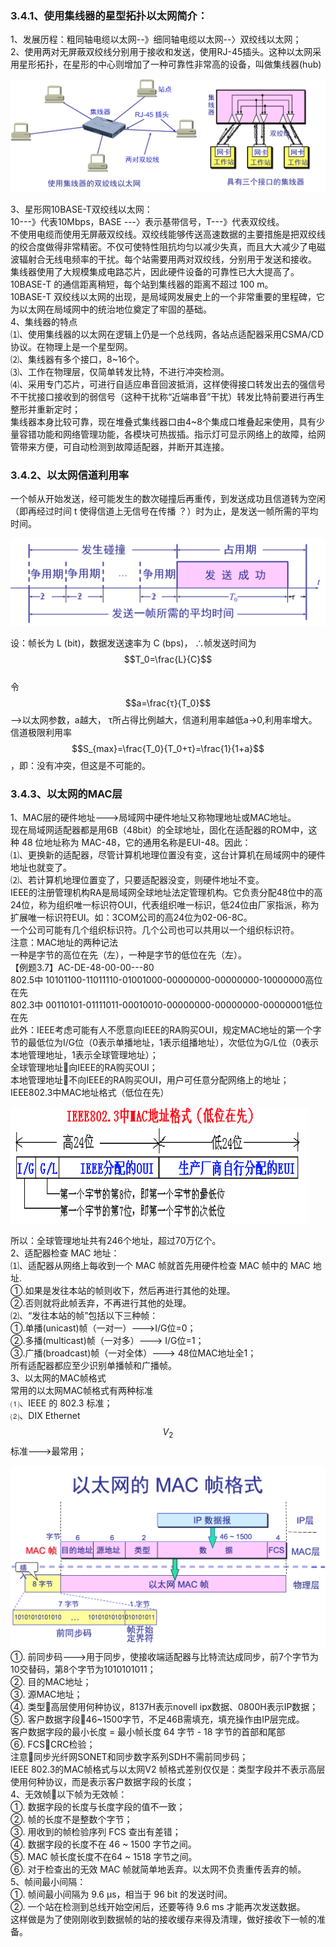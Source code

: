 ### 3.4.1、使用集线器的星型拓扑以太网简介：

1、发展历程：粗同轴电缆以太网--》细同轴电缆以太网--〉双绞线以太网；  
2、使用两对无屏蔽双绞线分别用于接收和发送，使用RJ-45插头。这种以太网采用星形拓扑，在星形的中心则增加了一种可靠性非常高的设备，叫做集线器\(hub\)

![](/assets/集线器.png)

3、星形网10BASE-T双绞线以太网：  
10---》代表10Mbps，BASE ---〉表示基带信号，T---》代表双绞线。  
不使用电缆而使用无屏蔽双绞线。双绞线能够传送高速数据的主要措施是把双绞线的绞合度做得非常精密。不仅可使特性阻抗均匀以减少失真，而且大大减少了电磁波辐射合无线电频率的干扰。每个站需要用两对双绞线，分别用于发送和接收。  
集线器使用了大规模集成电路芯片，因此硬件设备的可靠性已大大提高了。  
10BASE-T 的通信距离稍短，每个站到集线器的距离不超过 100 m。  
10BASE-T 双绞线以太网的出现，是局域网发展史上的一个非常重要的里程碑，它为以太网在局域网中的统治地位奠定了牢固的基础。  
4、集线器的特点  
⑴、使用集线器的以太网在逻辑上仍是一个总线网，各站点适配器采用CSMA/CD协议。在物理上是一个星型网。  
⑵、集线器有多个接口，8~16个。  
⑶、工作在物理层，仅简单转发比特，不进行冲突检测。  
⑷、采用专门芯片，可进行自适应串音回波抵消，这样使得接口转发出去的强信号不干扰接口接收到的弱信号（这种干扰称“近端串音”干扰）转发比特前要进行再生整形并重新定时；  
集线器本身比较可靠，现在堆叠式集线器口由4~8个集成口堆叠起来使用，具有少量容错功能和网络管理功能，各模块可热拔插。指示灯可显示网络上的故障，给网管带来方便，可自动检测到故障适配器，并断开其连接。

### 3.4.2、以太网信道利用率

一个帧从开始发送，经可能发生的数次碰撞后再重传，到发送成功且信道转为空闲（即再经过时间 t  使得信道上无信号在传播 ？）时为止，是发送一帧所需的平均时间。

![](/assets/以太网信道利用率.png)

设：帧长为 L \(bit\)，数据发送速率为 C \(bps\)， ∴帧发送时间为$$T_0=\frac{L}{C}$$  
令$$a=\frac{τ}{Τ_0}$$  --&gt;以太网参数，a越大， τ所占得比例越大，信道利用率越低a→0,利用率增大。  
信道极限利用率 $$S_{max}=\frac{T_0}{T_0+τ}=\frac{1}{1+a}$$ ，即：没有冲突，但这是不可能的。  


### 3.4.3、以太网的MAC层

1、MAC层的硬件地址---&gt;局域网中硬件地址又称物理地址或MAC地址。  
现在局域网适配器都是用6B（48bit）的全球地址，固化在适配器的ROM中，这种 48 位地址称为 MAC-48，它的通用名称是EUI-48。因此：  
⑴、更换新的适配器，尽管计算机地理位置没有变，这台计算机在局域网中的硬件地址也就变了。  
⑵、若计算机地理位置变了，只要适配器没变，则硬件地址不变。  
IEEE的注册管理机构RA是局域网全球地址法定管理机构。它负责分配48位中的高24位，称为组织唯一标识符OUI，代表组织唯一标识，低24位由厂家指派，称为扩展唯一标识符EUI。如：3COM公司的高24位为02-06-8C。  
一个公司可能有几个组织标识符。几个公司也可以共用以一个组织标识符。  
注意：MAC地址的两种记法  
一种是字节的高位在先（左），一种是字节的低位在先（左）。  
【例题3.7】AC-DE-48-00-00---80  
802.5中  10101100-11011110-01001000-00000000-00000000-10000000高位在先  
802.3中  00110101-01111011-00010010-00000000-00000000-00000001低位在先  
此外：IEEE考虑可能有人不愿意向IEEE的RA购买OUI，规定MAC地址的第一个字节的最低位为I/G位（0表示单播地址，1表示组播地址），次低位为G/L位（0表示本地管理地址，1表示全球管理地址）；  
全球管理地址向IEEE的RA购买OUI；  
本地管理地址不向IEEE的RA购买OUI，用户可任意分配网络上的地址；  
IEEE802.3中MAC地址格式（低位在先）



![](/assets/IEEE中MAC地址格式.png)

所以：全球管理地址共有246个地址，超过70万亿个。  
2、适配器检查 MAC 地址：  
⑴、适配器从网络上每收到一个 MAC 帧就首先用硬件检查 MAC 帧中的 MAC 地址.  
①.如果是发往本站的帧则收下，然后再进行其他的处理。  
②.否则就将此帧丢弃，不再进行其他的处理。  
⑵、“发往本站的帧”包括以下三种帧：  
①.单播\(unicast\)帧（一对一）---&gt;I/G位=0；  
②.多播\(multicast\)帧（一对多）---&gt; I/G位=1；  
③.广播\(broadcast\)帧（一对全体）---&gt; 48位MAC地址全1；  
所有适配器都应至少识别单播帧和广播帧。  
3、以太网的MAC帧格式  
常用的以太网MAC帧格式有两种标准  
⑴、IEEE 的 802.3 标准；  
⑵、DIX Ethernet $$V_2$$ 标准---&gt;最常用；

![](/assets/以太网的MAC帧格式.png)  
 ①.    前同步码---&gt;用于同步，使接收端适配器与比特流达成同步，前7个字节为10交替码，第8个字节为1010101011；  
②.    目的MAC地址；  
③.    源MAC地址；  
④.    类型高层使用何种协议，8137H表示novell ipx数据、0800H表示IP数据；  
⑤. 客户数据字段46~1500字节，不足46B需填充，填充操作由IP层完成。  
客户数据字段的最小长度 = 最小帧长度 64 字节 - 18 字节的首部和尾部  
⑥.    FCSCRC检验；  
注意同步光纤网SONET和同步数字系列SDH不需前同步码；  
IEEE 802.3的MAC帧格式与以太网V2 帧格式差别仅仅是：类型字段并不表示高层使用何种协议，而是表示客户数据字段的长度；  
4、无效帧以下帧为无效帧：  
①.    数据字段的长度与长度字段的值不一致；  
②.    帧的长度不是整数个字节；  
③.    用收到的帧检验序列 FCS 查出有差错；  
④.    数据字段的长度不在 46 ~ 1500 字节之间。  
⑤.    MAC 帧长度长度不在64 ~ 1518 字节之间。  
⑥.    对于检查出的无效 MAC 帧就简单地丢弃。以太网不负责重传丢弃的帧。  
5、帧间最小间隔：  
①.    帧间最小间隔为 9.6 μs，相当于 96 bit 的发送时间。  
②.    一个站在检测到总线开始空闲后，还要等待 9.6 ms 才能再次发送数据。  
这样做是为了使刚刚收到数据帧的站的接收缓存来得及清理，做好接收下一帧的准备。

### 



